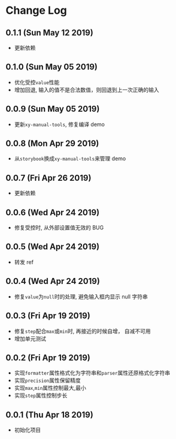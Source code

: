 # Change Log

## 0.1.1 (Sun May 12 2019)

-   更新依赖

## 0.1.0 (Sun May 05 2019)

-   优化受控`value`性能
-   增加回退, 输入的值不是合法数值，则回退到上一次正确的输入

## 0.0.9 (Sun May 05 2019)

-   更新`xy-manual-tools`, 修复编译 demo

## 0.0.8 (Mon Apr 29 2019)

-   从`storybook`换成`xy-manual-tools`来管理 demo

## 0.0.7 (Fri Apr 26 2019)

-   更新依赖

## 0.0.6 (Wed Apr 24 2019)

-   修复受控时, 从外部设置值无效的 BUG

## 0.0.5 (Wed Apr 24 2019)

-   转发 ref

## 0.0.4 (Wed Apr 24 2019)

-   修复`value`为`null`时的处理, 避免输入框内显示 null 字符串

## 0.0.3 (Fri Apr 19 2019)

-   修复`step`配合`max`或`min`时, 再接近的时候自增， 自减不可用
-   增加单元测试

## 0.0.2 (Fri Apr 19 2019)

-   实现`formatter`属性格式化为字符串和`parser`属性还原格式化字符串
-   实现`precision`属性保留精度
-   实现`max`,`min`属性控制最大,最小
-   实现`step`属性控制步长

## 0.0.1 (Thu Apr 18 2019)

-   初始化项目
